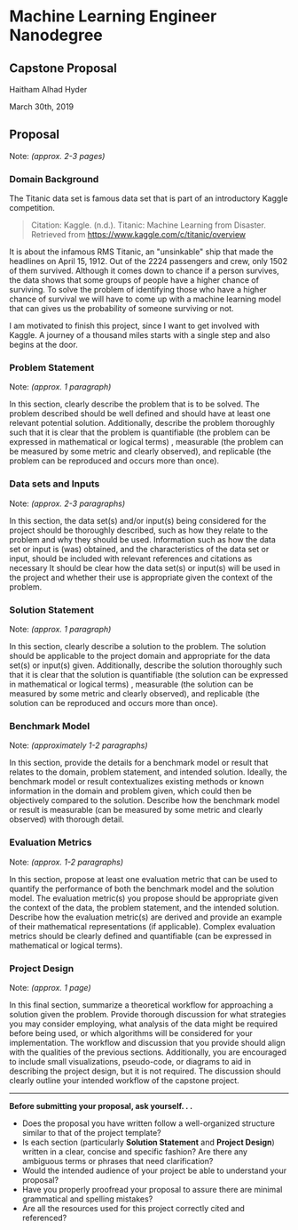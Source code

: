 # Machine Learning Engineer Nanodegree

## Capstone Proposal

Haitham Alhad Hyder

March 30th, 2019

## Proposal

Note: _(approx. 2-3 pages)_

### Domain Background

The Titanic data set is famous data set that is part of an introductory Kaggle competition.

> Citation: Kaggle. (n.d.). Titanic: Machine Learning from Disaster. Retrieved from <https://www.kaggle.com/c/titanic/overview>

It is about the infamous RMS Titanic, an "unsinkable" ship that made the headlines on April 15, 1912. Out of the 2224 passengers and crew, only 1502 of them survived. Although it comes down to chance if a person survives, the data shows that some groups of people have a higher chance of surviving. To solve the problem of identifying those who have a higher chance of survival we will have to come up with a machine learning model that can gives us the probability of someone surviving or not.

I am motivated to finish this project, since I want to get involved with Kaggle. A journey of a thousand miles starts with a single step and also begins at the door.

### Problem Statement

Note: _(approx. 1 paragraph)_

In this section, clearly describe the problem that is to be solved. The problem described should be well defined and should have at least one relevant potential solution. Additionally, describe the problem thoroughly such that it is clear that the problem is quantifiable (the problem can be expressed in mathematical or logical terms) , measurable (the problem can be measured by some metric and clearly observed), and replicable (the problem can be reproduced and occurs more than once).

### Data sets and Inputs

Note: _(approx. 2-3 paragraphs)_

In this section, the data set(s) and/or input(s) being considered for the project should be thoroughly described, such as how they relate to the problem and why they should be used. Information such as how the data set or input is (was) obtained, and the characteristics of the data set or input, should be included with relevant references and citations as necessary It should be clear how the data set(s) or input(s) will be used in the project and whether their use is appropriate given the context of the problem.

### Solution Statement

Note: _(approx. 1 paragraph)_

In this section, clearly describe a solution to the problem. The solution should be applicable to the project domain and appropriate for the data set(s) or input(s) given. Additionally, describe the solution thoroughly such that it is clear that the solution is quantifiable (the solution can be expressed in mathematical or logical terms) , measurable (the solution can be measured by some metric and clearly observed), and replicable (the solution can be reproduced and occurs more than once).

### Benchmark Model

Note: _(approximately 1-2 paragraphs)_

In this section, provide the details for a benchmark model or result that relates to the domain, problem statement, and intended solution. Ideally, the benchmark model or result contextualizes existing methods or known information in the domain and problem given, which could then be objectively compared to the solution. Describe how the benchmark model or result is measurable (can be measured by some metric and clearly observed) with thorough detail.

### Evaluation Metrics

Note: _(approx. 1-2 paragraphs)_

In this section, propose at least one evaluation metric that can be used to quantify the performance of both the benchmark model and the solution model. The evaluation metric(s) you propose should be appropriate given the context of the data, the problem statement, and the intended solution. Describe how the evaluation metric(s) are derived and provide an example of their mathematical representations (if applicable). Complex evaluation metrics should be clearly defined and quantifiable (can be expressed in mathematical or logical terms).

### Project Design

Note: _(approx. 1 page)_

In this final section, summarize a theoretical workflow for approaching a solution given the problem. Provide thorough discussion for what strategies you may consider employing, what analysis of the data might be required before being used, or which algorithms will be considered for your implementation. The workflow and discussion that you provide should align with the qualities of the previous sections. Additionally, you are encouraged to include small visualizations, pseudo-code, or diagrams to aid in describing the project design, but it is not required. The discussion should clearly outline your intended workflow of the capstone project.

-----------

**Before submitting your proposal, ask yourself. . .**

- Does the proposal you have written follow a well-organized structure similar to that of the project template?
- Is each section (particularly **Solution Statement** and **Project Design**) written in a clear, concise and specific fashion? Are there any ambiguous terms or phrases that need clarification?
- Would the intended audience of your project be able to understand your proposal?
- Have you properly proofread your proposal to assure there are minimal grammatical and spelling mistakes?
- Are all the resources used for this project correctly cited and referenced?
